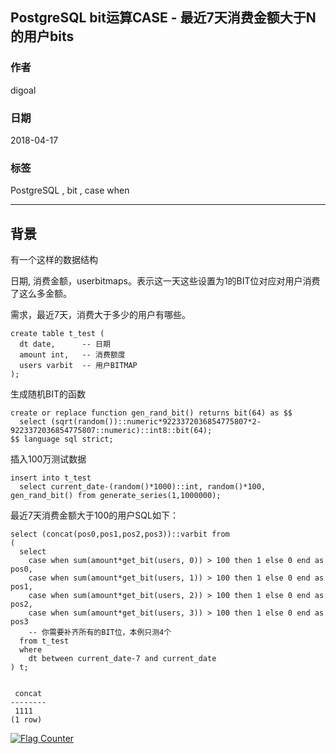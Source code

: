 ## PostgreSQL bit运算CASE - 最近7天消费金额大于N的用户bits   
                                                                 
### 作者                                                                 
digoal                                                                 
                                                                 
### 日期                                                                 
2018-04-17                                                              
                                                                 
### 标签                                                                 
PostgreSQL , bit , case when     
                                                                 
----                                                                 
                                                                 
## 背景     
有一个这样的数据结构  
  
日期, 消费金额，userbitmaps。表示这一天这些设置为1的BIT位对应对用户消费了这么多金额。  
  
需求，最近7天，消费大于多少的用户有哪些。  
  
```  
create table t_test (   
  dt date,      -- 日期  
  amount int,   -- 消费额度  
  users varbit  -- 用户BITMAP  
);   
```  
  
生成随机BIT的函数  
  
```  
create or replace function gen_rand_bit() returns bit(64) as $$    
  select (sqrt(random())::numeric*9223372036854775807*2-9223372036854775807::numeric)::int8::bit(64);    
$$ language sql strict;    
```  
  
插入100万测试数据  
  
```  
insert into t_test  
  select current_date-(random()*1000)::int, random()*100, gen_rand_bit() from generate_series(1,1000000);  
```  
  
最近7天消费金额大于100的用户SQL如下：  
  
```  
select (concat(pos0,pos1,pos2,pos3))::varbit from  
(  
  select   
    case when sum(amount*get_bit(users, 0)) > 100 then 1 else 0 end as pos0,  
    case when sum(amount*get_bit(users, 1)) > 100 then 1 else 0 end as pos1,  
    case when sum(amount*get_bit(users, 2)) > 100 then 1 else 0 end as pos2,  
    case when sum(amount*get_bit(users, 3)) > 100 then 1 else 0 end as pos3  
    -- 你需要补齐所有的BIT位，本例只测4个  
  from t_test   
  where   
    dt between current_date-7 and current_date  
) t;  
  
  
 concat   
--------  
 1111  
(1 row)  
```  
  
  
<a rel="nofollow" href="http://info.flagcounter.com/h9V1"  ><img src="http://s03.flagcounter.com/count/h9V1/bg_FFFFFF/txt_000000/border_CCCCCC/columns_2/maxflags_12/viewers_0/labels_0/pageviews_0/flags_0/"  alt="Flag Counter"  border="0"  ></a>  
  
